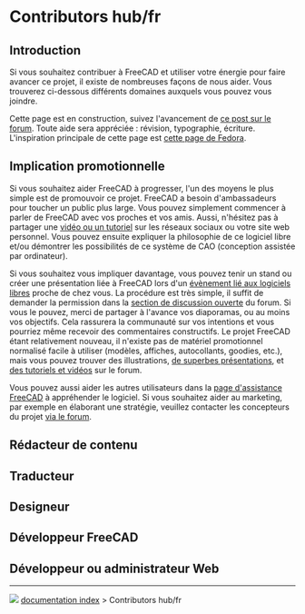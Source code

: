 # Contributors hub/fr
## Introduction

Si vous souhaitez contribuer à FreeCAD et utiliser votre énergie pour faire avancer ce projet, il existe de nombreuses façons de nous aider. Vous trouverez ci-dessous différents domaines auxquels vous pouvez vous joindre.

Cette page est en construction, suivez l\'avancement de [ce post sur le forum](https://forum.freecadweb.org/viewtopic.php?f=21&t=21533). Toute aide sera appréciée : révision, typographie, écriture. L'inspiration principale de cette page est [cette page de Fedora](https://fedoraproject.org/wiki/Join#People_Person).

## Implication promotionnelle 

Si vous souhaitez aider FreeCAD à progresser, l'un des moyens le plus simple est de promouvoir ce projet. FreeCAD a besoin d\'ambassadeurs pour toucher un public plus large. Vous pouvez simplement commencer à parler de FreeCAD avec vos proches et vos amis. Aussi, n\'hésitez pas à partager une [vidéo ou un tutoriel](https://forum.freecadweb.org/viewforum.php?f=36) sur les réseaux sociaux ou votre site web personnel. Vous pouvez ensuite expliquer la philosophie de ce logiciel libre et/ou démontrer les possibilités de ce système de CAO (conception assistée par ordinateur).

Si vous souhaitez vous impliquer davantage, vous pouvez tenir un stand ou créer une présentation liée à FreeCAD lors d\'un [évènement lié aux logiciels libres](https://en.wikipedia.org/wiki/List_of_free-software_events) proche de chez vous. La procédure est très simple, il suffit de demander la permission dans la [section de discussion ouverte](https://forum.freecadweb.org/viewforum.php?f=8) du forum. Si vous le pouvez, merci de partager à l\'avance vos diaporamas, ou au moins vos objectifs. Cela rassurera la communauté sur vos intentions et vous pourriez même recevoir des commentaires constructifs. Le projet FreeCAD étant relativement nouveau, il n'existe pas de matériel promotionnel normalisé facile à utiliser (modèles, affiches, autocollants, goodies, etc.), mais vous pouvez trouver des illustrations, [de superbes présentations](https://forum.freecadweb.org/viewforum.php?f=24), et [des tutoriels et vidéos](https://forum.freecadweb.org/viewforum.php?f=36) sur le forum.

Vous pouvez aussi aider les autres utilisateurs dans la [page d'assistance FreeCAD](https://forum.freecadweb.org/viewforum.php?f=3) à appréhender le logiciel. Si vous souhaitez aider au marketing, par exemple en élaborant une stratégie, veuillez contacter les concepteurs du projet [via le forum](https://forum.freecadweb.org/viewforum.php?f=34).

## Rédacteur de contenu 

## Traducteur

## Designeur

## Développeur FreeCAD 

## Développeur ou administrateur Web



---
![](images/Right_arrow.png) [documentation index](../README.md) > Contributors hub/fr

